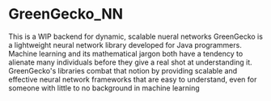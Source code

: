 # GreenGecko_NN
This is a WIP backend for dynamic, scalable nueral networks
GreenGecko is a lightweight neural network library developed for Java programmers. Machine learning and its mathematical jargon both have a tendency to alienate many individuals before they give a real shot at understanding it. GreenGecko's libraries combat that notion by providing scalable and effective neural network frameworks that are easy to understand, even for someone with little to no background in machine learning
